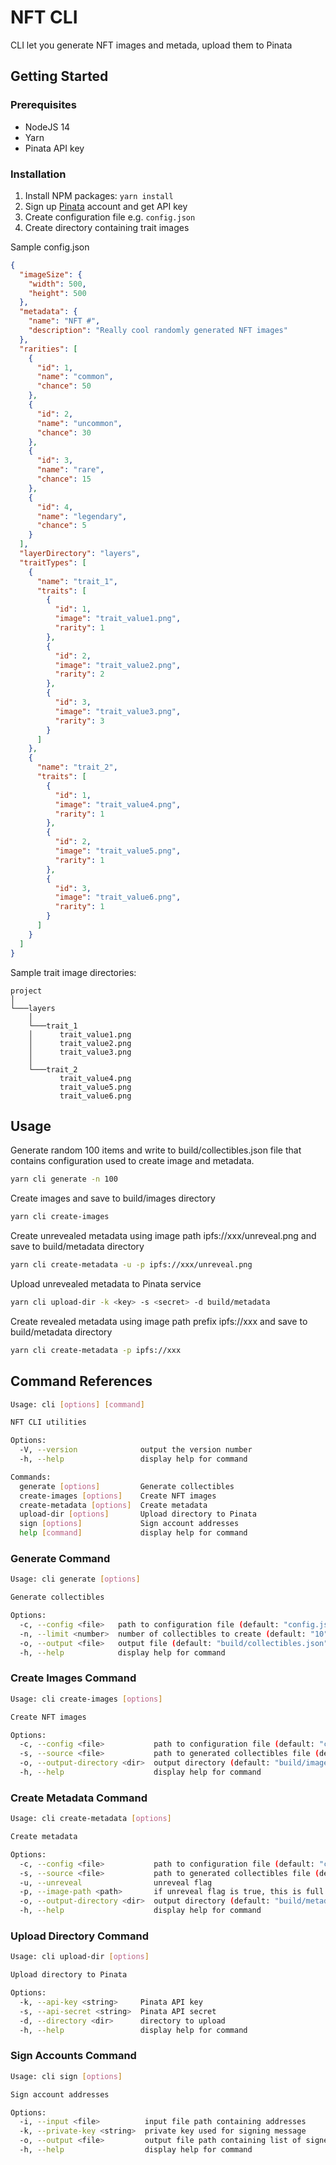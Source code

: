 # NFT CLI

CLI let you generate NFT images and metada, upload them to Pinata

## Getting Started
### Prerequisites

- NodeJS 14
- Yarn
- Pinata API key

### Installation

1. Install NPM packages: `yarn install`
2. Sign up [Pinata](https://www.pinata.cloud/) account and get API key
3. Create configuration file e.g. `config.json`
4. Create directory containing trait images

Sample config.json
```json
{
  "imageSize": {
    "width": 500,
    "height": 500
  },
  "metadata": {
    "name": "NFT #",
    "description": "Really cool randomly generated NFT images"
  },
  "rarities": [
    {
      "id": 1,
      "name": "common",
      "chance": 50
    },
    {
      "id": 2,
      "name": "uncommon",
      "chance": 30
    },
    {
      "id": 3,
      "name": "rare",
      "chance": 15
    },
    {
      "id": 4,
      "name": "legendary",
      "chance": 5
    }
  ],
  "layerDirectory": "layers",
  "traitTypes": [
    {
      "name": "trait_1",
      "traits": [
        {
          "id": 1,
          "image": "trait_value1.png",
          "rarity": 1
        },
        {
          "id": 2,
          "image": "trait_value2.png",
          "rarity": 2
        },
        {
          "id": 3,
          "image": "trait_value3.png",
          "rarity": 3
        }
      ]
    },
    {
      "name": "trait_2",
      "traits": [
        {
          "id": 1,
          "image": "trait_value4.png",
          "rarity": 1
        },
        {
          "id": 2,
          "image": "trait_value5.png",
          "rarity": 1
        },
        {
          "id": 3,
          "image": "trait_value6.png",
          "rarity": 1
        }
      ]
    }
  ]
}
```
Sample trait image directories:
```
project
│
└───layers
    │
    └───trait_1
    │      trait_value1.png
    │      trait_value2.png
    │      trait_value3.png
    │   
    └───trait_2
           trait_value4.png
           trait_value5.png
           trait_value6.png
```

## Usage

Generate random 100 items and write to build/collectibles.json file that contains configuration used to create image and metadata.
```bash
yarn cli generate -n 100
```

Create images and save to build/images directory
```bash
yarn cli create-images
```

Create unrevealed metadata using image path ipfs://xxx/unreveal.png and save to build/metadata directory
```bash
yarn cli create-metadata -u -p ipfs://xxx/unreveal.png
```

Upload unrevealed metadata to Pinata service
```bash
yarn cli upload-dir -k <key> -s <secret> -d build/metadata
```

Create revealed metadata using image path prefix ipfs://xxx and save to build/metadata directory
```bash
yarn cli create-metadata -p ipfs://xxx
```

## Command References

```bash
Usage: cli [options] [command]

NFT CLI utilities

Options:
  -V, --version              output the version number
  -h, --help                 display help for command

Commands:
  generate [options]         Generate collectibles
  create-images [options]    Create NFT images
  create-metadata [options]  Create metadata
  upload-dir [options]       Upload directory to Pinata
  sign [options]             Sign account addresses
  help [command]             display help for command
```

### Generate Command

```bash
Usage: cli generate [options]

Generate collectibles

Options:
  -c, --config <file>   path to configuration file (default: "config.json")
  -n, --limit <number>  number of collectibles to create (default: "10")
  -o, --output <file>   output file (default: "build/collectibles.json")
  -h, --help            display help for command
```

### Create Images Command

```bash
Usage: cli create-images [options]

Create NFT images

Options:
  -c, --config <file>           path to configuration file (default: "config.json")
  -s, --source <file>           path to generated collectibles file (default: "build/collectibles.json")
  -o, --output-directory <dir>  output directory (default: "build/images")
  -h, --help                    display help for command
```

### Create Metadata Command

```bash
Usage: cli create-metadata [options]

Create metadata

Options:
  -c, --config <file>           path to configuration file (default: "config.json")
  -s, --source <file>           path to generated collectibles file (default: "build/collectibles.json")
  -u, --unreveal                unreveal flag
  -p, --image-path <path>       if unreveal flag is true, this is full path to unrevealed image. Otherwise path prefix to image
  -o, --output-directory <dir>  output directory (default: "build/metadata")
  -h, --help                    display help for command
```

### Upload Directory Command

```bash
Usage: cli upload-dir [options]

Upload directory to Pinata

Options:
  -k, --api-key <string>     Pinata API key
  -s, --api-secret <string>  Pinata API secret
  -d, --directory <dir>      directory to upload
  -h, --help                 display help for command
```

### Sign Accounts Command

```bash
Usage: cli sign [options]

Sign account addresses

Options:
  -i, --input <file>          input file path containing addresses
  -k, --private-key <string>  private key used for signing message
  -o, --output <file>         output file path containing list of signed message (default: "signatures.json")
  -h, --help                  display help for command
```